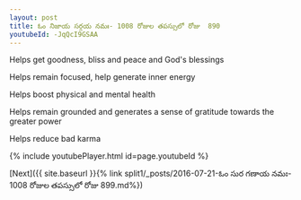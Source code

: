 ```yaml
---
layout: post
title: ఓం నిజాయ సర్గయ నమః- 1008 రోజుల తపస్సులో రోజు  890
youtubeId: -JqQcI9GSAA
---
```

 
 
Helps get goodness, bliss and peace and God's blessings
 
Helps remain focused, help generate inner energy 
 
Helps boost physical and mental health 
 
Helps remain grounded and generates a sense of gratitude towards the greater power 
 
Helps reduce bad karma
 
 
 
 


{% include youtubePlayer.html id=page.youtubeId %}
 
[Next]({{ site.baseurl }}{% link  split1/_posts/2016-07-21-ఓం సుర గణాయ నమః- 1008 రోజుల తపస్సులో రోజు  899.md%})
 
